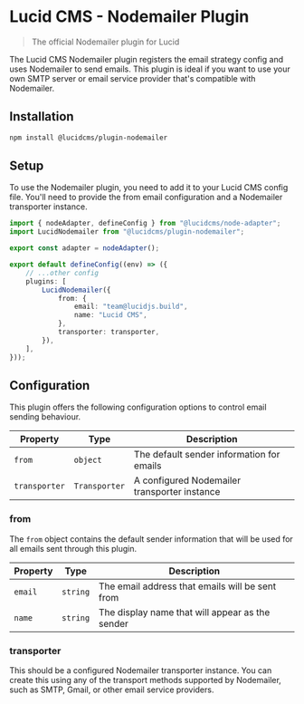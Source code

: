 # Lucid CMS - Nodemailer Plugin

> The official Nodemailer plugin for Lucid

The Lucid CMS Nodemailer plugin registers the email strategy config and uses Nodemailer to send emails. This plugin is ideal if you want to use your own SMTP server or email service provider that's compatible with Nodemailer.

## Installation

```bash
npm install @lucidcms/plugin-nodemailer
```

## Setup

To use the Nodemailer plugin, you need to add it to your Lucid CMS config file. You'll need to provide the from email configuration and a Nodemailer transporter instance.

```typescript
import { nodeAdapter, defineConfig } from "@lucidcms/node-adapter";
import LucidNodemailer from "@lucidcms/plugin-nodemailer";

export const adapter = nodeAdapter();

export default defineConfig((env) => ({
    // ...other config
    plugins: [
        LucidNodemailer({
            from: {
                email: "team@lucidjs.build",
                name: "Lucid CMS",
            },
            transporter: transporter,
        }),
    ],
}));
```

## Configuration

This plugin offers the following configuration options to control email sending behaviour.

| Property | Type | Description |
|----------|------|-------------|
| `from` | `object` | The default sender information for emails |
| `transporter` | `Transporter` | A configured Nodemailer transporter instance |

### from

The `from` object contains the default sender information that will be used for all emails sent through this plugin.

| Property | Type | Description |
|----------|------|-------------|
| `email` | `string` | The email address that emails will be sent from |
| `name` | `string` | The display name that will appear as the sender |

### transporter

This should be a configured Nodemailer transporter instance. You can create this using any of the transport methods supported by Nodemailer, such as SMTP, Gmail, or other email service providers.